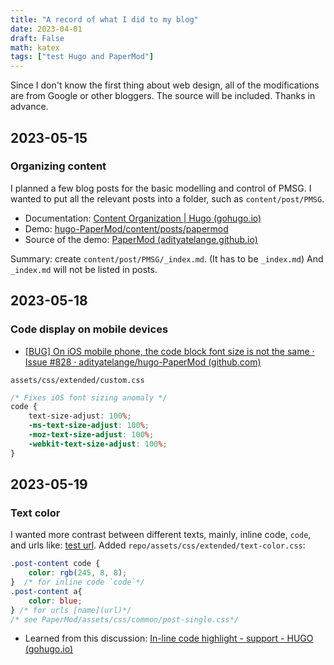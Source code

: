 ```yaml
---
title: "A record of what I did to my blog"
date: 2023-04-01
draft: False
math: katex
tags: ["test Hugo and PaperMod"]
---
```


Since I don't know the first thing about web design, all of the modifications are from Google or other bloggers. The source will be included. Thanks in advance. 

## 2023-05-15 
### Organizing content
I planned a few blog posts for the basic modelling and control of PMSG. I wanted to put all the relevant posts into a folder, such as `content/post/PMSG`. 

- Documentation: [Content Organization | Hugo (gohugo.io)](https://gohugo.io/content-management/organization/)
- Demo: [hugo-PaperMod/content/posts/papermod](https://github.com/adityatelange/hugo-PaperMod/tree/exampleSite/content/posts/papermod)
- Source of the demo: [PaperMod (adityatelange.github.io)](https://adityatelange.github.io/hugo-PaperMod/)

Summary: create `content/post/PMSG/_index.md`. (It has to be `_index.md`) And  `_index.md` will not be listed in posts. 

## 2023-05-18
### Code display on mobile devices
-  [[BUG] On iOS mobile phone, the code block font size is not the same · Issue #828 · adityatelange/hugo-PaperMod (github.com)](https://github.com/adityatelange/hugo-PaperMod/issues/828#issuecomment-1171994855)

`assets/css/extended/custom.css`
```css
/* Fixes iOS font sizing anomaly */
code {
    text-size-adjust: 100%;
    -ms-text-size-adjust: 100%;
    -moz-text-size-adjust: 100%;
    -webkit-text-size-adjust: 100%;
}
```


## 2023-05-19
### Text color
I wanted more contrast between different texts, mainly, inline code, `code`, and urls like: [test url](www.blank.com). 
Added `repo/assets/css/extended/text-color.css`:
```css
.post-content code {
    color: rgb(245, 8, 8);
}  /* for inline code `code`*/
.post-content a{
    color: blue;
} /* for urls [name](url)*/
/* see PaperMod/assets/css/common/post-single.css*/
```
- Learned from this discussion: [In-line code highlight - support - HUGO (gohugo.io)](https://discourse.gohugo.io/t/in-line-code-highlight/43744)